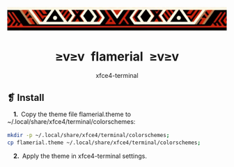 <p align="center">
	<img src="../../imgs/ornament.webp" alt="" />
</p>
<h1 align="center">≥v≥v&ensp;flamerial&ensp;≥v≥v</h1>
<p align="center">xfce4-terminal</p>

## ❡ Install

&emsp;**1.**&ensp;Copy the theme file flamerial.theme to ~/.local/share/xfce4/terminal/colorschemes:

```sh
mkdir -p ~/.local/share/xfce4/terminal/colorschemes;
cp flamerial.theme ~/.local/share/xfce4/terminal/colorschemes;
```

&emsp;**2.**&ensp;Apply the theme in xfce4-terminal settings.

